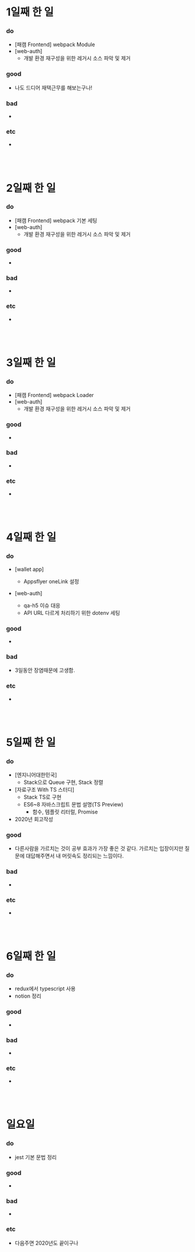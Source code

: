 # 1일째 한 일 
### do
- [패캠 Frontend] webpack Module
- [web-auth]
  - 개발 환경 재구성을 위한 레거시 소스 파악 및 제거

### good
- 나도 드디어 재택근무를 해보는구나!

### bad
- 

### etc
- 

<br /><br />

# 2일째 한 일 
### do
- [패캠 Frontend] webpack 기본 세팅
- [web-auth]
  - 개발 환경 재구성을 위한 레거시 소스 파악 및 제거

### good
-

### bad
-

### etc
-

<br /><br />

# 3일째 한 일 
### do
- [패캠 Frontend] webpack Loader
- [web-auth]
  - 개발 환경 재구성을 위한 레거시 소스 파악 및 제거

### good
-

### bad
-

### etc
-

<br /><br />

# 4일째 한 일 
### do
- [wallet app]
  - Appsflyer oneLink 설정

- [web-auth]
  - qa-h5 이슈 대응
  - API URL 다르게 처리하기 위한 dotenv 세팅

### good
- 

### bad
- 3일동안 장염때문에 고생함.

### etc
- 

<br /><br />

# 5일째 한 일 
### do
- [엔지니어대한민국]
	- Stack으로 Queue 구현, Stack 정렬
- [자료구조 With TS 스터디]
  - Stack TS로 구현
  - ES6~8 자바스크립트 문법 설명(TS Preview)
    - 함수, 템플릿 리터럴, Promise
- 2020년 회고작성

### good
- 다른사람을 가르치는 것이 공부 효과가 가장 좋은 것 같다. 가르치는 입장이지만 질문에 대답해주면서 내 머릿속도 정리되는 느낌이다. 

### bad
- 

### etc
- 

<br /><br />

# 6일째 한 일 
### do
- redux에서 typescript 사용
- notion 정리

### good
-
 
### bad
-

### etc
-

<br /><br />

# 일요일
### do
- jest 기본 문법 정리

### good
-

### bad
- 

### etc
- 다음주면 2020년도 끝이구나

<br /><br />
